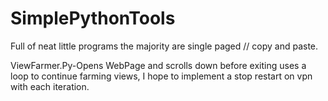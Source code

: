 # SimplePythonTools
Full of neat little programs the majority are single paged // copy and paste.

ViewFarmer.Py-Opens WebPage and scrolls down before exiting uses a loop to continue farming views, I hope to implement a stop restart on vpn with each iteration. 

